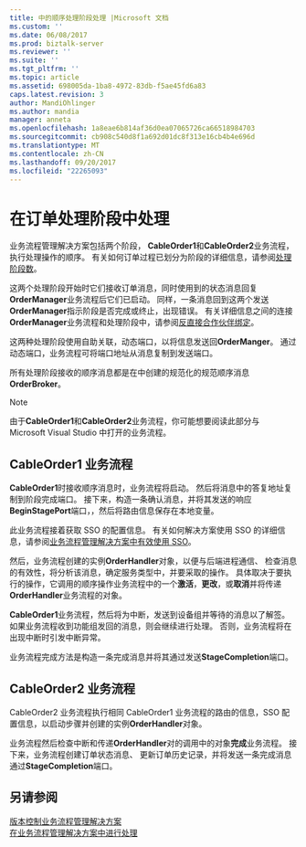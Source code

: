 ```yaml
---
title: 中的顺序处理阶段处理 |Microsoft 文档
ms.custom: ''
ms.date: 06/08/2017
ms.prod: biztalk-server
ms.reviewer: ''
ms.suite: ''
ms.tgt_pltfrm: ''
ms.topic: article
ms.assetid: 698005da-1ba8-4972-83db-f5ae45fd6a83
caps.latest.revision: 3
author: MandiOhlinger
ms.author: mandia
manager: anneta
ms.openlocfilehash: 1a8eae6b814af36d0ea07065726ca66518984703
ms.sourcegitcommit: cb908c540d8f1a692d01dc8f313e16cb4b4e696d
ms.translationtype: MT
ms.contentlocale: zh-CN
ms.lasthandoff: 09/20/2017
ms.locfileid: "22265093"
---
```

# <a name="processing-in-the-order-processing-stages"></a>在订单处理阶段中处理
业务流程管理解决方案包括两个阶段， **CableOrder1**和**CableOrder2**业务流程，执行处理操作的顺序。 有关如何订单过程已划分为阶段的详细信息，请参阅[处理阶段数](../core/number-of-processing-stages.md)。  
  
 这两个处理阶段开始时它们接收订单消息，同时使用到的状态消息回复**OrderManager**业务流程后它们已启动。 同样，一条消息回到这两个发送**OrderManager**指示阶段是否完成或终止，出现错误。 有关详细信息之间的连接**OrderManager**业务流程和处理阶段中，请参阅[反直接合作伙伴绑定](../core/inverse-direct-partner-binding.md)。  
  
 这两种处理阶段使用自助关联，动态端口，以将信息发送回**OrderManger**。 通过动态端口，业务流程可将端口地址从消息复制到发送端口。  
  
 所有处理阶段接收的顺序消息都是在中创建的规范化的规范顺序消息**OrderBroker**。  
  
> [!NOTE]
>  由于**CableOrder1**和**CableOrder2**业务流程，你可能想要阅读此部分与 Microsoft Visual Studio 中打开的业务流程。  
  
## <a name="the-cableorder1-orchestration"></a>CableOrder1 业务流程  
 **CableOrder1**时接收顺序消息时，业务流程将启动。 然后将消息中的答复地址复制到阶段完成端口。 接下来，构造一条确认消息，并将其发送的响应**BeginStagePort**端口，，然后将路由信息保存在本地变量。  
  
 此业务流程接着获取 SSO 的配置信息。 有关如何解决方案使用 SSO 的详细信息，请参阅[业务流程管理解决方案中有效使用 SSO](../core/using-sso-efficiently-in-the-business-process-management-solution.md)。  
  
 然后，业务流程创建的实例**OrderHandler**对象，以便与后端进程通信、 检查消息的有效性，将分析该消息，确定服务类型中，并要采取的操作。 具体取决于要执行的操作，它调用的顺序操作业务流程中的一个**激活**，**更改**，或**取消**并将传递**OrderHandler**业务流程的对象。  
  
 **CableOrder1**业务流程，然后将为中断，发送到设备组并等待的消息以了解签。 如果业务流程收到功能组发回的消息，则会继续进行处理。 否则，业务流程将在出现中断时引发中断异常。  
  
 业务流程完成方法是构造一条完成消息并将其通过发送**StageCompletion**端口。  
  
## <a name="the-cableorder2-orchestration"></a>CableOrder2 业务流程  
 CableOrder2 业务流程执行相同 CableOrder1 业务流程的路由的信息，SSO 配置信息，以启动步骤并创建的实例**OrderHandler**对象。  
  
 业务流程然后检查中断和传递**OrderHandler**对的调用中的对象**完成**业务流程。 接下来，业务流程创建订单状态消息、 更新订单历史记录，并将发送一条完成消息通过**StageCompletion**端口。  
  
## <a name="see-also"></a>另请参阅  
 [版本控制业务流程管理解决方案](../core/versioning-the-business-process-management-solution.md)   
 [在业务流程管理解决方案中进行处理](../core/processing-in-the-business-process-management-solution.md)